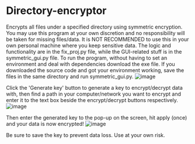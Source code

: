 # Directory-encryptor
Encrypts all files under a specified directory using symmetric encryption.
You may use this program at your own discretion and no responsibility will be taken for missing files/data.
It is NOT RECOMMENDED to use this in your own personal machine where you keep sensitive data.
The logic and functionality are in the fix_proj.py file, while the GUI-related stuff is in the symmetric_gui.py file.
To run the program, without having to set an environment and deal with dependencies download the exe file.
If you downloaded the source code and got your environment working, save the files in the same directory and run symmetric_gui.py.
![image](https://user-images.githubusercontent.com/38842103/161384089-e6b89dd7-1574-4f21-95d7-342936e7172e.png)

Click the 'Generate key' button to generate a key to encrypt/decrypt data with, then find a path in your computer/network
you want to encrypt and enter it to the text box beside the encrypt/decrypt buttons respectively.
![image](https://user-images.githubusercontent.com/38842103/161384148-623fbca9-eff3-473b-9e96-29081b4c1fa7.png)

Then enter the generated key to the pop-up on the screen, hit apply (once) and your data is now encrypted!
![image](https://user-images.githubusercontent.com/38842103/161384171-7ff3d982-54c6-4f57-8fb6-c0e78aaa8412.png)

Be sure to save the key to prevent data loss.
Use at your own risk.
